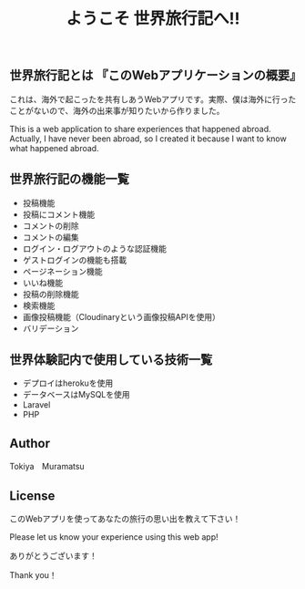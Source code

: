 
<h1 align="center">ようこそ 世界旅行記へ!!</h1>
&nbsp;

## 世界旅行記とは 『このWebアプリケーションの概要』
これは、海外で起こったを共有しあうWebアプリです。実際、僕は海外に行ったことがないので、海外の出来事が知りたいから作りました。

This is a web application to share experiences that happened abroad. Actually, I have never been abroad, so I created it because I want to know what happened abroad.

## 世界旅行記の機能一覧
- 投稿機能
- 投稿にコメント機能
- コメントの削除
- コメントの編集
- ログイン・ログアウトのような認証機能
- ゲストログインの機能も搭載
- ページネーション機能
- いいね機能
- 投稿の削除機能
- 検索機能
- 画像投稿機能（Cloudinaryという画像投稿APIを使用）
- バリデーション

## 世界体験記内で使用している技術一覧
- デプロイはherokuを使用
- データベースはMySQLを使用
- Laravel
- PHP

## Author
Tokiya　Muramatsu

## License
このWebアプリを使ってあなたの旅行の思い出を教えて下さい！

Please let us know your experience using this web app!

ありがとうございます！

Thank you！
  

